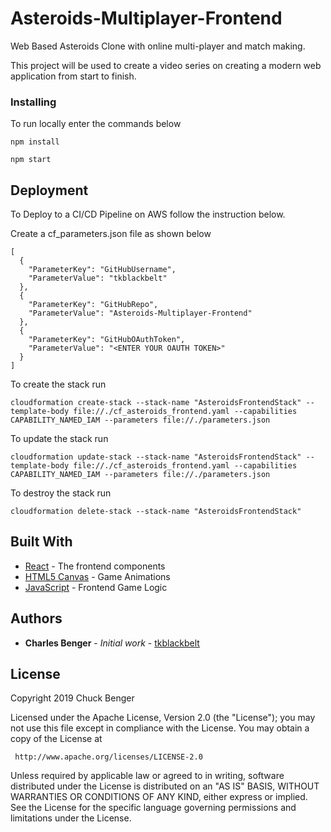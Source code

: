 # Asteroids-Multiplayer-Frontend

Web Based Asteroids Clone with online multi-player and match making. 

This project will be used to create a video series on creating a modern web application from start to finish.

### Installing

To run locally enter the commands below

`npm install`

`npm start`

## Deployment

To Deploy to a CI/CD Pipeline on AWS follow the instruction below.

Create a cf_parameters.json file as shown below
```
[
  {
    "ParameterKey": "GitHubUsername",
    "ParameterValue": "tkblackbelt"
  },
  {
    "ParameterKey": "GitHubRepo",
    "ParameterValue": "Asteroids-Multiplayer-Frontend"
  },
  {
    "ParameterKey": "GitHubOAuthToken",
    "ParameterValue": "<ENTER YOUR OAUTH TOKEN>"
  }
]
```

To create the stack run 

`cloudformation create-stack --stack-name "AsteroidsFrontendStack" --template-body file://./cf_asteroids_frontend.yaml --capabilities CAPABILITY_NAMED_IAM --parameters file://./parameters.json`

To update the stack run 

`cloudformation update-stack --stack-name "AsteroidsFrontendStack" --template-body file://./cf_asteroids_frontend.yaml --capabilities CAPABILITY_NAMED_IAM --parameters file://./parameters.json`

To destroy the stack run

`cloudformation delete-stack --stack-name "AsteroidsFrontendStack"`

## Built With

* [React](https://reactjs.org/) - The frontend components
* [HTML5 Canvas](https://developer.mozilla.org/en-US/docs/Web/API/Canvas_API) - Game Animations
* [JavaScript](https://developer.mozilla.org/en-US/docs/Web/JavaScript) - Frontend Game Logic


## Authors

* **Charles Benger** - *Initial work* - [tkblackbelt](https://github.com/tkblackbelt)

## License

   Copyright 2019 Chuck Benger

   Licensed under the Apache License, Version 2.0 (the "License");
   you may not use this file except in compliance with the License.
   You may obtain a copy of the License at

     http://www.apache.org/licenses/LICENSE-2.0

   Unless required by applicable law or agreed to in writing, software
   distributed under the License is distributed on an "AS IS" BASIS,
   WITHOUT WARRANTIES OR CONDITIONS OF ANY KIND, either express or implied.
   See the License for the specific language governing permissions and
   limitations under the License.
